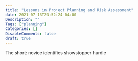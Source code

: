 ```yaml
---
title: "Lessons in Project Planning and Risk Assessment"
date: 2021-07-13T23:52:24-04:00
Description: ""
Tags: ["planning"]
Categories: []
DisableComments: false
draft: true
---
```


The short: novice identifies showstopper hurdle 
